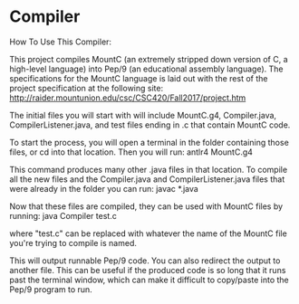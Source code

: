 # Compiler
How To Use This Compiler:

This project compiles MountC (an extremely stripped down version of C, a high-level language) into Pep/9 (an educational assembly language). The specifications for the MountC language is laid out with the rest of the project specification at the following site: http://raider.mountunion.edu/csc/CSC420/Fall2017/project.htm

The initial files you will start with will include MountC.g4, Compiler.java, CompilerListener.java, and test files ending in .c that contain MountC code.

To start the process, you will open a terminal in the folder containing those files, or cd into that location. Then you will run:
antlr4 MountC.g4

This command produces many other .java files in that location. To compile all the new files and the Compiler.java and CompilerListener.java files that were already in the folder you can run:
javac *.java

Now that these files are compiled, they can be used with MountC files by running:
java Compiler test.c

where "test.c" can be replaced with whatever the name of the MountC file you're trying to compile is named.

This will output runnable Pep/9 code. You can also redirect the output to another file. This can be useful if the produced code is so long that it runs past the terminal window, which can make it difficult to copy/paste into the Pep/9 program to run.


